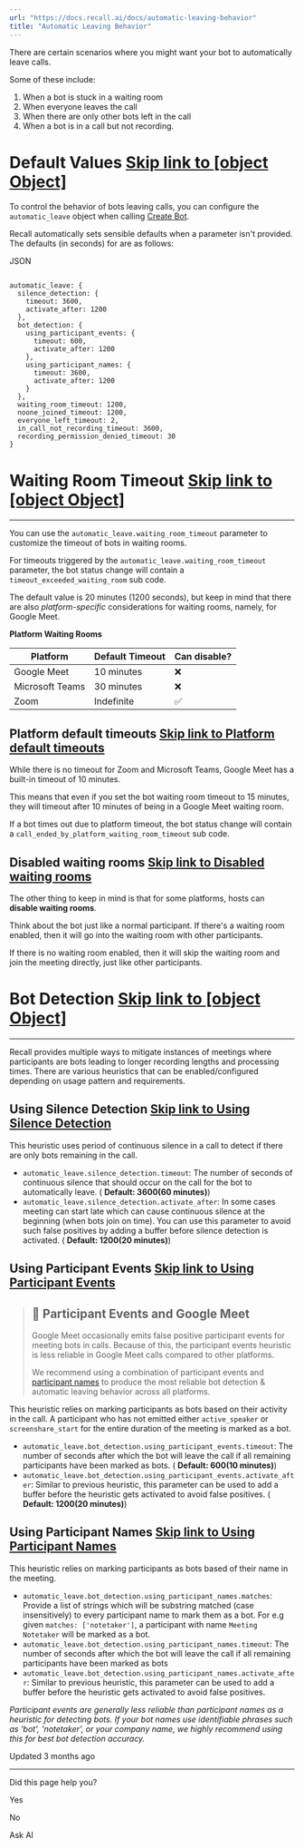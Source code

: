 ```yaml
---
url: "https://docs.recall.ai/docs/automatic-leaving-behavior"
title: "Automatic Leaving Behavior"
---
```


There are certain scenarios where you might want your bot to automatically leave calls.

Some of these include:

1. When a bot is stuck in a waiting room
2. When everyone leaves the call
3. When there are only other bots left in the call
4. When a bot is in a call but not recording.

# **Default Values**   [Skip link to [object Object]](https://docs.recall.ai/docs/automatic-leaving-behavior\#default-values)

To control the behavior of bots leaving calls, you can configure the `automatic_leave` object when calling [Create Bot](https://docs.recall.ai/reference/bot_create).

Recall automatically sets sensible defaults when a parameter isn't provided. The defaults (in seconds) for are as follows:

JSON

```rdmd-code lang-json theme-light

automatic_leave: {
  silence_detection: {
    timeout: 3600,
    activate_after: 1200
  },
  bot_detection: {
    using_participant_events: {
      timeout: 600,
      activate_after: 1200
    },
    using_participant_names: {
      timeout: 3600,
      activate_after: 1200
    }
  },
  waiting_room_timeout: 1200,
  noone_joined_timeout: 1200,
  everyone_left_timeout: 2,
  in_call_not_recording_timeout: 3600,
  recording_permission_denied_timeout: 30
}

```

# **Waiting Room Timeout**   [Skip link to [object Object]](https://docs.recall.ai/docs/automatic-leaving-behavior\#waiting-room-timeout)

* * *

You can use the `automatic_leave.waiting_room_timeout` parameter to customize the timeout of bots in waiting rooms.

For timeouts triggered by the `automatic_leave.waiting_room_timeout` parameter, the bot status change will contain a `timeout_exceeded_waiting_room` sub code.

The default value is 20 minutes (1200 seconds), but keep in mind that there are also _platform-specific_ considerations for waiting rooms, namely, for Google Meet.

**Platform Waiting Rooms**

| Platform | Default Timeout | Can disable? |
| --- | --- | --- |
| Google Meet | 10 minutes | ❌ |
| Microsoft Teams | 30 minutes | ❌ |
| Zoom | Indefinite | ✅ |

## Platform default timeouts   [Skip link to Platform default timeouts](https://docs.recall.ai/docs/automatic-leaving-behavior\#platform-default-timeouts)

While there is no timeout for Zoom and Microsoft Teams, Google Meet has a built-in timeout of 10 minutes.

This means that even if you set the bot waiting room timeout to 15 minutes, they will timeout after 10 minutes of being in a Google Meet waiting room.

If a bot times out due to platform timeout, the bot status change will contain a `call_ended_by_platform_waiting_room_timeout` sub code.

## Disabled waiting rooms   [Skip link to Disabled waiting rooms](https://docs.recall.ai/docs/automatic-leaving-behavior\#disabled-waiting-rooms)

The other thing to keep in mind is that for some platforms, hosts can **disable waiting rooms**.

Think about the bot just like a normal participant. If there's a waiting room enabled, then it will go into the waiting room with other participants.

If there is no waiting room enabled, then it will skip the waiting room and join the meeting directly, just like other participants.

# **Bot Detection**   [Skip link to [object Object]](https://docs.recall.ai/docs/automatic-leaving-behavior\#bot-detection)

* * *

Recall provides multiple ways to mitigate instances of meetings where participants are bots leading to longer recording lengths and processing times. There are various heuristics that can be enabled/configured depending on usage pattern and requirements.

## Using Silence Detection   [Skip link to Using Silence Detection](https://docs.recall.ai/docs/automatic-leaving-behavior\#using-silence-detection)

This heuristic uses period of continuous silence in a call to detect if there are only bots remaining in the call.

- `automatic_leave.silence_detection.timeout`: The number of seconds of continuous silence that should occur on the call for the bot to automatically leave. ( **Default: 3600(60 minutes)**)
- `automatic_leave.silence_detection.activate_after`: In some cases meeting can start late which can cause continuous silence at the beginning (when bots join on time). You can use this parameter to avoid such false positives by adding a buffer before silence detection is activated. ( **Default: 1200(20 minutes)**)

## Using Participant Events   [Skip link to Using Participant Events](https://docs.recall.ai/docs/automatic-leaving-behavior\#using-participant-events)

> ## 📘  Participant Events and Google Meet
>
> Google Meet occasionally emits false positive participant events for meeting bots in calls. Because of this, the participant events heuristic is less reliable in Google Meet calls compared to other platforms.
>
> We recommend using a combination of participant events and [participant names](https://docs.recall.ai/docs/automatic-leaving-behavior#using-participant-names) to produce the most reliable bot detection & automatic leaving behavior across all platforms.

This heuristic relies on marking participants as bots based on their activity in the call. A participant who has not emitted either `active_speaker` or `screenshare_start` for the entire duration of the meeting is marked as a bot.

- `automatic_leave.bot_detection.using_participant_events.timeout`: The number of seconds after which the bot will leave the call if all remaining participants have been marked as bots. ( **Default: 600(10 minutes)**)
- `automatic_leave.bot_detection.using_participant_events.activate_after`: Similar to previous heuristic, this parameter can be used to add a buffer before the heuristic gets activated to avoid false positives. ( **Default: 1200(20 minutes)**)

## Using Participant Names   [Skip link to Using Participant Names](https://docs.recall.ai/docs/automatic-leaving-behavior\#using-participant-names)

This heuristic relies on marking participants as bots based of their name in the meeting.

- `automatic_leave.bot_detection.using_participant_names.matches`: Provide a list of strings which will be substring matched (case insensitively) to every participant name to mark them as a bot. For e.g given `matches: ['notetaker']`, a participant with name `Meeting Notetaker` will be marked as a bot.
- `automatic_leave.bot_detection.using_participant_names.timeout`: The number of seconds after which the bot will leave the call if all remaining participants have been marked as bots
- `automatic_leave.bot_detection.using_participant_names.activate_after`: Similar to previous heuristic, this parameter can be used to add a buffer before the heuristic gets activated to avoid false positives.

_Participant events are generally less reliable than participant names as a heuristic for detecting bots. If your bot names use identifiable phrases such as 'bot', 'notetaker', or your company name, we highly recommend using this for best bot detection accuracy._

Updated 3 months ago

* * *

Did this page help you?

Yes

No

Ask AI